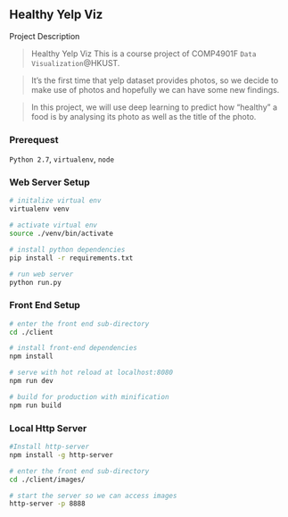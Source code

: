 ﻿## Healthy Yelp Viz

Project Description
> Healthy Yelp Viz
> This is a course project of COMP4901F `Data Visualization`@HKUST.

> It’s the first time that yelp dataset provides photos, so we decide to make use of photos and hopefully we can have some new findings.

> In this project, we will use deep learning to predict how “healthy” a food is by analysing its photo as well as the title of the photo.


### Prerequest

`Python 2.7`, `virtualenv`, `node`

### Web Server Setup

``` bash
# initalize virtual env
virtualenv venv

# activate virtual env
source ./venv/bin/activate

# install python dependencies
pip install -r requirements.txt

# run web server
python run.py
```


### Front End Setup

``` bash
# enter the front end sub-directory
cd ./client

# install front-end dependencies
npm install

# serve with hot reload at localhost:8080
npm run dev

# build for production with minification
npm run build
```

### Local Http Server
``` bash
#Install http-server
npm install -g http-server

# enter the front end sub-directory
cd ./client/images/

# start the server so we can access images
http-server -p 8888

```

